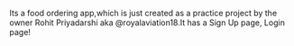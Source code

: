 Its a food ordering app,which is just created as a practice project by the owner Rohit Priyadarshi aka @royalaviation18.It has a Sign Up page, Login page!

